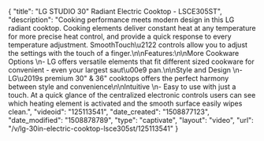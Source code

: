 {
    "title": "LG STUDIO 30\" Radiant Electric Cooktop - LSCE305ST",
    "description": "Cooking performance meets modern design in this LG radiant cooktop. Cooking elements deliver constant heat at any temperature for more precise heat control, and provide a quick response to every temperature adjustment. SmoothTouch\u2122 controls allow you to adjust the settings with the touch of a finger.\n\nFeatures:\n\nMore Cookware Options \n- LG offers versatile elements that fit different sized cookware for convenient - even your largest saut\u00e9 pan.\n\nStyle and Design \n- LG\u2019s premium 30\" & 36\" cooktops offers the perfect harmony between style and convenience\n\nIntuitive \n- Easy to use with just a touch. At a quick glance of the centralized electronic controls users can see which heating element is activated and the smooth surface easily wipes clean.",
    "videoid": "125113541",
    "date_created": "1508877123",
    "date_modified": "1508878789",
    "type": "captivate",
    "layout": "video",
    "url": "\/v\/lg-30in-electric-cooktop-lsce305st\/125113541"
}